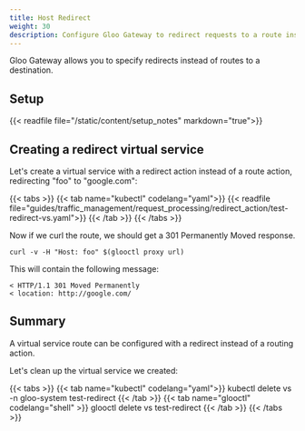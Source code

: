 ```yaml
---
title: Host Redirect
weight: 30
description: Configure Gloo Gateway to redirect requests to a route instead of routing to a destination. 
---
```


Gloo Gateway allows you to specify redirects instead of routes to a destination. 

## Setup 

{{< readfile file="/static/content/setup_notes" markdown="true">}}

## Creating a redirect virtual service

Let's create a virtual service with a redirect action instead of a route action, redirecting "foo" to "google.com":

{{< tabs >}}
{{< tab name="kubectl" codelang="yaml">}}
{{< readfile file="guides/traffic_management/request_processing/redirect_action/test-redirect-vs.yaml">}}
{{< /tab >}}
{{< /tabs >}} 

Now if we curl the route, we should get a 301 Permanently Moved response. 

```shell
curl -v -H "Host: foo" $(glooctl proxy url)
```

This will contain the following message:

```shell
< HTTP/1.1 301 Moved Permanently
< location: http://google.com/
```

## Summary

A virtual service route can be configured with a redirect instead of a routing action. 

Let's clean up the virtual service we created:

{{< tabs >}}
{{< tab name="kubectl" codelang="yaml">}}
kubectl delete vs -n gloo-system test-redirect
{{< /tab >}}
{{< tab name="glooctl" codelang="shell" >}}
glooctl delete vs test-redirect
{{< /tab >}}
{{< /tabs >}}

<br /> 
<br /> 

